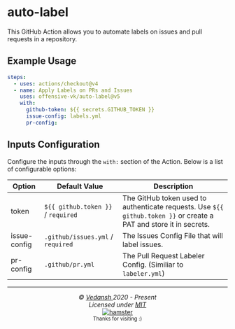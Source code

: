 # auto-label

This GitHub Action allows you to automate labels on issues and pull requests in a repository.

## Example Usage

```yml
steps:
  - uses: actions/checkout@v4
  - name: Apply Labels on PRs and Issues
    uses: offensive-vk/auto-label@v5
    with:
      github-token: ${{ secrets.GITHUB_TOKEN }}
      issue-config: labels.yml
      pr-config: 
```

## Inputs Configuration

Configure the inputs through the `with:` section of the Action. Below is a list of configurable options:

| Option    | Default Value                 | Description |
|-----------|-------------------------------|-------------|
| token     | `${{ github.token }}` / `required` | The GitHub token used to authenticate requests. Use `${{ github.token }}` or create a PAT and store it in secrets. |
| issue-config | `.github/issues.yml` / `required` | The Issues Config File that will label issues. |
| pr-config | `.github/pr.yml` | The Pull Request Labeler Config. (Similiar to `labeler.yml`) | 


***

<p align="center">
  <i>&copy; <a href="https://github.com/offensive-vk/">Vedansh </a> 2020 - Present</i><br>
  <i>Licensed under <a href="https://github.com/offensive-vk/auto-issue?tab=MIT-1-ov-file">MIT</a></i><br>
  <a href="https://github.com/TheHamsterBot"><img src="https://i.ibb.co/4KtpYxb/octocat-clean-mini.png" alt="hamster"/></a><br>
  <sup>Thanks for visiting :)</sup>
</p>
